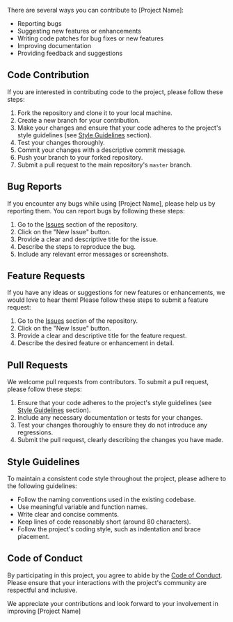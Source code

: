 There are several ways you can contribute to [Project Name]:

- Reporting bugs
- Suggesting new features or enhancements
- Writing code patches for bug fixes or new features
- Improving documentation
- Providing feedback and suggestions

## Code Contribution

If you are interested in contributing code to the project, please follow these steps:

1. Fork the repository and clone it to your local machine.
2. Create a new branch for your contribution.
3. Make your changes and ensure that your code adheres to the project's style guidelines (see [Style Guidelines](#style-guidelines) section).
4. Test your changes thoroughly.
5. Commit your changes with a descriptive commit message.
6. Push your branch to your forked repository.
7. Submit a pull request to the main repository's `master` branch.

## Bug Reports

If you encounter any bugs while using [Project Name], please help us by reporting them. You can report bugs by following these steps:

1. Go to the [Issues](https://github.com/your-username/your-repo/issues) section of the repository.
2. Click on the "New Issue" button.
3. Provide a clear and descriptive title for the issue.
4. Describe the steps to reproduce the bug.
5. Include any relevant error messages or screenshots.

## Feature Requests

If you have any ideas or suggestions for new features or enhancements, we would love to hear them! Please follow these steps to submit a feature request:

1. Go to the [Issues](https://github.com/your-username/your-repo/issues) section of the repository.
2. Click on the "New Issue" button.
3. Provide a clear and descriptive title for the feature request.
4. Describe the desired feature or enhancement in detail.

## Pull Requests

We welcome pull requests from contributors. To submit a pull request, please follow these steps:

1. Ensure that your code adheres to the project's style guidelines (see [Style Guidelines](#style-guidelines) section).
2. Include any necessary documentation or tests for your changes.
3. Test your changes thoroughly to ensure they do not introduce any regressions.
4. Submit the pull request, clearly describing the changes you have made.

## Style Guidelines

To maintain a consistent code style throughout the project, please adhere to the following guidelines:

- Follow the naming conventions used in the existing codebase.
- Use meaningful variable and function names.
- Write clear and concise comments.
- Keep lines of code reasonably short (around 80 characters).
- Follow the project's coding style, such as indentation and brace placement.

## Code of Conduct

By participating in this project, you agree to abide by the [Code of Conduct](CODE_OF_CONDUCT.md). Please ensure that your interactions with the project's community are respectful and inclusive.

We appreciate your contributions and look forward to your involvement in improving [Project Name]
